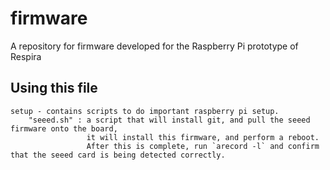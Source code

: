 # firmware

A repository for firmware developed for the Raspberry Pi prototype of Respira

## Using this file
    setup - contains scripts to do important raspberry pi setup. 
        "seeed.sh" : a script that will install git, and pull the seeed firmware onto the board,
                     it will install this firmware, and perform a reboot. 
                     After this is complete, run `arecord -l` and confirm that the seeed card is being detected correctly.



        
